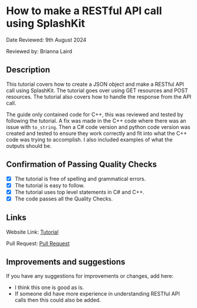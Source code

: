 # How to make a RESTful API call using SplashKit

Date Reviewed: 9th August 2024

Reviewed by: Brianna Laird

## Description

This tutorial covers how to create a JSON object and make a RESTful API call using SplashKit. The
tutorial goes over using GET resources and POST resources. The tutorial also covers how to handle
the response from the API call.

The guide only contained code for C++, this was reviewed and tested by following the tutorial. A fix
was made in the C++ code where there was an issue with `to_string`. Then a C# code version and
python code version was created and tested to ensure they work correctly and fit into what the C++
code was trying to accomplish. I also included examples of what the outputs should be.

## Confirmation of Passing Quality Checks

- [x] The tutorial is free of spelling and grammatical errors.
- [x] The tutorial is easy to follow.
- [x] The tutorial uses top level statements in C# and C++.
- [x] The code passes all the Quality Checks.

## Links

Website Link: [Tutorial](https://splashkit.io/guides/networking/2-restful-api-call/)

Pull Request: [Pull Request](https://github.com/thoth-tech/splashkit.io-starlight/pull/147)

## Improvements and suggestions

If you have any suggestions for improvements or changes, add here:

- I think this one is good as is.
- If someone did have more experience in understanding RESTful API calls then this could also be
  added.
